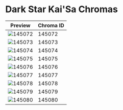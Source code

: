 # Dark Star Kai'Sa Chromas

| Preview | Chroma ID |
|---------|-----------|
| ![145072](https://raw.communitydragon.org/latest/plugins/rcp-be-lol-game-data/global/default/v1/champion-chroma-images/145/145072.png) | 145072 |
| ![145073](https://raw.communitydragon.org/latest/plugins/rcp-be-lol-game-data/global/default/v1/champion-chroma-images/145/145073.png) | 145073 |
| ![145074](https://raw.communitydragon.org/latest/plugins/rcp-be-lol-game-data/global/default/v1/champion-chroma-images/145/145074.png) | 145074 |
| ![145075](https://raw.communitydragon.org/latest/plugins/rcp-be-lol-game-data/global/default/v1/champion-chroma-images/145/145075.png) | 145075 |
| ![145076](https://raw.communitydragon.org/latest/plugins/rcp-be-lol-game-data/global/default/v1/champion-chroma-images/145/145076.png) | 145076 |
| ![145077](https://raw.communitydragon.org/latest/plugins/rcp-be-lol-game-data/global/default/v1/champion-chroma-images/145/145077.png) | 145077 |
| ![145078](https://raw.communitydragon.org/latest/plugins/rcp-be-lol-game-data/global/default/v1/champion-chroma-images/145/145078.png) | 145078 |
| ![145079](https://raw.communitydragon.org/latest/plugins/rcp-be-lol-game-data/global/default/v1/champion-chroma-images/145/145079.png) | 145079 |
| ![145080](https://raw.communitydragon.org/latest/plugins/rcp-be-lol-game-data/global/default/v1/champion-chroma-images/145/145080.png) | 145080 |